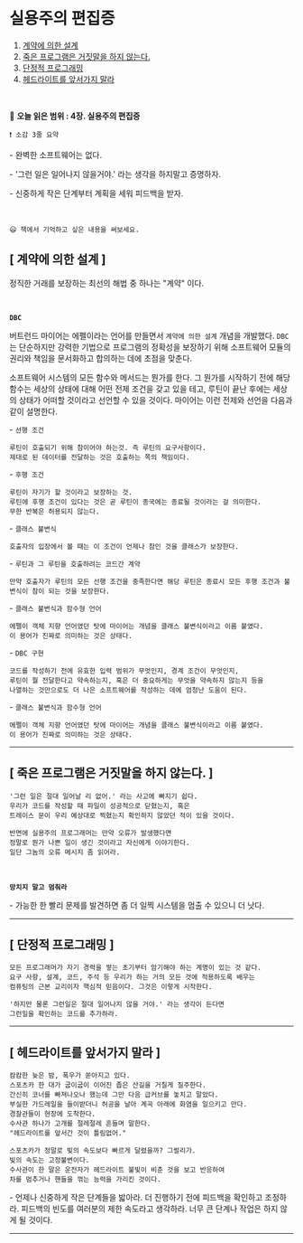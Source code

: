 # 실용주의 편집증

1. [ 계약에 의한 설계 ](#-계약에-의한-설계-)
2. [ 죽은 프로그램은 거짓말을 하지 않는다. ](#-죽은-프로그램은-거짓말을-하지-않는다-)
3. [ 단정적 프로그래밍 ](#-단정적-프로그래밍-)
4. [ 헤드라이트를 앞서가지 말라 ](#-헤드라이트를-앞서가지-말라-)

<br />

🔖 **오늘 읽은 범위 : 4장. 실용주의 편집증**

    ❗ 소감 3줄 요약

\- 완벽한 소프트웨어는 없다.

\- '그런 일은 일어나지 않을거야.' 라는 생각을 하지말고 증명하자.

\- 신중하게 작은 단계부터 계획을 세워 피드백을 받자.

<br />

    😃 책에서 기억하고 싶은 내용을 써보세요.

## [ 계약에 의한 설계 ]

정직한 거래를 보장하는 최선의 해법 중 하나는 "계약" 이다.

<br />

**`DBC`**

버트런드 마이어는 에펠이라는 언어를 만들면서 `계약에 의한 설계` 개념을 개발했다.
`DBC`는 단순하지만 강력한 기법으로 프로그램의 정확성을 보장하기 위해 소프트웨어 모듈의 권리와 책임을 문서화하고 합의하는 데에 초점을 맞춘다.

소프트웨어 시스템의 모든 함수와 메서드는 뭔가를 한다.
그 뭔가를 시작하기 전에 해당 함수는 세상의 상태에 대해 어떤 전제 조건을 갖고 있을 테고, 루틴이 끝난 후에는 세상의 상태가 어떠할 것이라고 선언할 수 있을 것이다.
마이어는 이런 전제와 선언을 다음과 같이 설명한다.

\- `선행 조건`

    루틴이 호출되기 위해 참이어야 하는것. 즉 루틴의 요구사항이다.
    제대로 된 데이터를 전달하는 것은 호출하는 쪽의 책임이다.

\- `후행 조건`

    루틴이 자기가 할 것이라고 보장하는 것.
    루틴에 후행 조건이 있다는 것은 곧 루틴이 종국에는 종료될 것이라는 걸 의미한다.
    무한 반복은 허용되지 않는다.

\- `클래스 불변식`

    호출자의 입장에서 볼 때는 이 조건이 언제나 참인 것을 클래스가 보장한다.

\- `루틴과 그 루틴을 호출하려는 코드간 계약`

    만약 호출자가 루틴의 모든 선행 조건을 충족한다면 해당 루틴은 종료시 모든 후행 조건과 불변식이 참이 되는 것을 보장한다.

\- `클래스 불변식과 함수형 언어`

    에펠이 객체 지향 언어였던 탓에 마이어는 개념을 클래스 불변식이라고 이름 붙였다.
    이 용어가 진짜로 의미하는 것은 상태다.

\- `DBC 구현`

    코드를 작성하기 전에 유효한 입력 범위가 무엇인지, 경계 조건이 무엇인지,
    루틴이 뭘 전달한다고 약속하는지, 혹은 더 중요하게는 무엇을 약속하지 않는지 등을
    나열하는 것만으로도 더 나은 소프트웨어를 작성하는 데에 엄청난 도움이 된다.

\- `클래스 불변식과 함수형 언어`

    에펠이 객체 지향 언어였던 탓에 마이어는 개념을 클래스 불변식이라고 이름 붙였다.
    이 용어가 진짜로 의미하는 것은 상태다.

---

## [ 죽은 프로그램은 거짓말을 하지 않는다. ]

    '그런 일은 절대 일어날 리 없어.' 라는 사고에 빠지기 쉽다.
    우리가 코드를 작성할 때 파일이 성공적으로 닫혔는지, 혹은
    트레이스 문이 우리 예상대로 찍혔는지 확인하지 않았던 적이 있을 것이다.

    반면에 실용주의 프로그래머는 만약 오류가 발생했다면
    정말로 뭔가 나쁜 일이 생긴 것이라고 자신에게 이야기한다.
    일단 그놈의 오류 메시지 좀 읽어라.

<br />

**`망치지 말고 멈춰라`**

\- 가능한 한 빨리 문제를 발견하면 좀 더 일찍 시스템을 멈출 수 있으니 더 낫다.

---

## [ 단정적 프로그래밍 ]

    모든 프로그래머가 자기 경력을 쌓는 초기부터 암기해야 하는 계명이 있는 것 같다.
    요구 사항, 설계, 코드, 주석 등 우리가 하는 거의 모든 것에 적용하도록 배우는
    컴퓨팅의 근본 교리이자 핵심적 믿음이다. 그것은 이렇게 시작한다.

    '하지만 물론 그런일은 절대 일어나지 않을 거야.' 라는 생각이 든다면
    그런일을 확인하는 코드를 추가하라.

---

## [ 헤드라이트를 앞서가지 말라 ]

    캄캄한 늦은 밤, 폭우가 쏟아지고 있다.
    스포츠카 한 대가 굽이굽이 이어진 좁은 산길을 거칠게 질주한다.
    간신히 코너를 빠져나오나 했는데 그만 다음 급커브를 놓치고 말았다.
    부실한 가드레일을 들이받더니 허공을 날아 계곡 아래에 화염을 일으키고 만다.
    경찰관들이 현장에 도착한다.
    수사관 하나가 고개를 절레절레 흔들며 말한다.
    "헤드라이트를 앞서간 것이 틀림없어."

    스포츠카가 정말로 빛의 속도보다 빠르게 달렸을까? 그럴리가.
    빛의 속도는 고정불변이다.
    수사관이 한 말은 운전자가 헤드라이트 불빛이 비춘 것을 보고 반응하여
    차를 멈추거나 핸들을 꺾는 능력을 가리킨 것이다.

\- 언제나 신중하게 작은 단계들을 밟아라. 더 진행하기 전에 피드백을 확인하고 조정하라. 피드백의 빈도를 여러분의 제한 속도라고 생각하라. 너무 큰 단계나 작업은 하지 않게 될 것이다.

---
